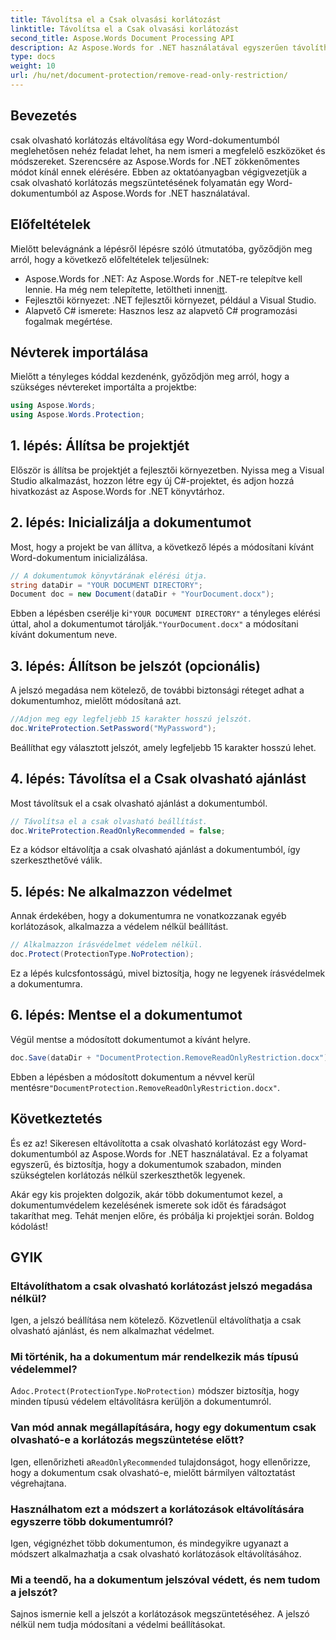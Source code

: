 ```yaml
---
title: Távolítsa el a Csak olvasási korlátozást
linktitle: Távolítsa el a Csak olvasási korlátozást
second_title: Aspose.Words Document Processing API
description: Az Aspose.Words for .NET használatával egyszerűen távolíthatja el a csak olvasható korlátozásokat a Word-dokumentumokból a részletes, lépésenkénti útmutatónkkal. Tökéletes fejlesztőknek.
type: docs
weight: 10
url: /hu/net/document-protection/remove-read-only-restriction/
---
```

## Bevezetés

csak olvasható korlátozás eltávolítása egy Word-dokumentumból meglehetősen nehéz feladat lehet, ha nem ismeri a megfelelő eszközöket és módszereket. Szerencsére az Aspose.Words for .NET zökkenőmentes módot kínál ennek elérésére. Ebben az oktatóanyagban végigvezetjük a csak olvasható korlátozás megszüntetésének folyamatán egy Word-dokumentumból az Aspose.Words for .NET használatával.

## Előfeltételek

Mielőtt belevágnánk a lépésről lépésre szóló útmutatóba, győződjön meg arról, hogy a következő előfeltételek teljesülnek:

-  Aspose.Words for .NET: Az Aspose.Words for .NET-re telepítve kell lennie. Ha még nem telepítette, letöltheti innen[itt](https://releases.aspose.com/words/net/).
- Fejlesztői környezet: .NET fejlesztői környezet, például a Visual Studio.
- Alapvető C# ismerete: Hasznos lesz az alapvető C# programozási fogalmak megértése.

## Névterek importálása

Mielőtt a tényleges kóddal kezdenénk, győződjön meg arról, hogy a szükséges névtereket importálta a projektbe:

```csharp
using Aspose.Words;
using Aspose.Words.Protection;
```

## 1. lépés: Állítsa be projektjét

Először is állítsa be projektjét a fejlesztői környezetben. Nyissa meg a Visual Studio alkalmazást, hozzon létre egy új C#-projektet, és adjon hozzá hivatkozást az Aspose.Words for .NET könyvtárhoz.

## 2. lépés: Inicializálja a dokumentumot

Most, hogy a projekt be van állítva, a következő lépés a módosítani kívánt Word-dokumentum inicializálása.

```csharp
// A dokumentumok könyvtárának elérési útja.
string dataDir = "YOUR DOCUMENT DIRECTORY";
Document doc = new Document(dataDir + "YourDocument.docx");
```

 Ebben a lépésben cserélje ki`"YOUR DOCUMENT DIRECTORY"` a tényleges elérési úttal, ahol a dokumentumot tárolják.`"YourDocument.docx"` a módosítani kívánt dokumentum neve.

## 3. lépés: Állítson be jelszót (opcionális)

A jelszó megadása nem kötelező, de további biztonsági réteget adhat a dokumentumhoz, mielőtt módosítaná azt.

```csharp
//Adjon meg egy legfeljebb 15 karakter hosszú jelszót.
doc.WriteProtection.SetPassword("MyPassword");
```

Beállíthat egy választott jelszót, amely legfeljebb 15 karakter hosszú lehet.

## 4. lépés: Távolítsa el a Csak olvasható ajánlást

Most távolítsuk el a csak olvasható ajánlást a dokumentumból.

```csharp
// Távolítsa el a csak olvasható beállítást.
doc.WriteProtection.ReadOnlyRecommended = false;
```

Ez a kódsor eltávolítja a csak olvasható ajánlást a dokumentumból, így szerkeszthetővé válik.

## 5. lépés: Ne alkalmazzon védelmet

Annak érdekében, hogy a dokumentumra ne vonatkozzanak egyéb korlátozások, alkalmazza a védelem nélkül beállítást.

```csharp
// Alkalmazzon írásvédelmet védelem nélkül.
doc.Protect(ProtectionType.NoProtection);
```

Ez a lépés kulcsfontosságú, mivel biztosítja, hogy ne legyenek írásvédelmek a dokumentumra.

## 6. lépés: Mentse el a dokumentumot

Végül mentse a módosított dokumentumot a kívánt helyre.

```csharp
doc.Save(dataDir + "DocumentProtection.RemoveReadOnlyRestriction.docx");
```

 Ebben a lépésben a módosított dokumentum a névvel kerül mentésre`"DocumentProtection.RemoveReadOnlyRestriction.docx"`.

## Következtetés

És ez az! Sikeresen eltávolította a csak olvasható korlátozást egy Word-dokumentumból az Aspose.Words for .NET használatával. Ez a folyamat egyszerű, és biztosítja, hogy a dokumentumok szabadon, minden szükségtelen korlátozás nélkül szerkeszthetők legyenek. 

Akár egy kis projekten dolgozik, akár több dokumentumot kezel, a dokumentumvédelem kezelésének ismerete sok időt és fáradságot takaríthat meg. Tehát menjen előre, és próbálja ki projektjei során. Boldog kódolást!

## GYIK

### Eltávolíthatom a csak olvasható korlátozást jelszó megadása nélkül?

Igen, a jelszó beállítása nem kötelező. Közvetlenül eltávolíthatja a csak olvasható ajánlást, és nem alkalmazhat védelmet.

### Mi történik, ha a dokumentum már rendelkezik más típusú védelemmel?

 A`doc.Protect(ProtectionType.NoProtection)` módszer biztosítja, hogy minden típusú védelem eltávolításra kerüljön a dokumentumról.

### Van mód annak megállapítására, hogy egy dokumentum csak olvasható-e a korlátozás megszüntetése előtt?

 Igen, ellenőrizheti a`ReadOnlyRecommended` tulajdonságot, hogy ellenőrizze, hogy a dokumentum csak olvasható-e, mielőtt bármilyen változtatást végrehajtana.

### Használhatom ezt a módszert a korlátozások eltávolítására egyszerre több dokumentumról?

Igen, végignézhet több dokumentumon, és mindegyikre ugyanazt a módszert alkalmazhatja a csak olvasható korlátozások eltávolításához.

### Mi a teendő, ha a dokumentum jelszóval védett, és nem tudom a jelszót?

Sajnos ismernie kell a jelszót a korlátozások megszüntetéséhez. A jelszó nélkül nem tudja módosítani a védelmi beállításokat.